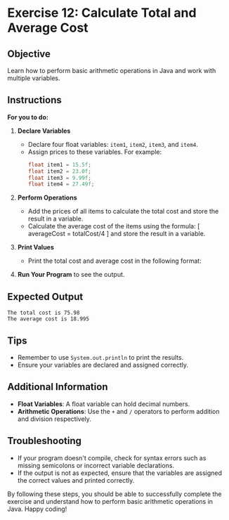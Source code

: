  # Exercise 12: Calculate Total and Average Cost

## Objective
Learn how to perform basic arithmetic operations in Java and work with multiple variables.

## Instructions

**For you to do:**

1. **Declare Variables**
    - Declare four float variables: `item1`, `item2`, `item3`, and `item4`.
    - Assign prices to these variables. For example:
      ```java
      float item1 = 15.5f;
      float item2 = 23.0f;
      float item3 = 9.99f;
      float item4 = 27.49f;
      ```

2. **Perform Operations**
    - Add the prices of all items to calculate the total cost and store the result in a variable.
    - Calculate the average cost of the items using the formula:
      [
      averageCost = totalCost/4
      ]
      and store the result in a variable.

3. **Print Values**
    - Print the total cost and average cost in the following format:

4. **Run Your Program** to see the output.

## Expected Output
```
The total cost is 75.98
The average cost is 18.995
```

## Tips
- Remember to use `System.out.println` to print the results.
- Ensure your variables are declared and assigned correctly.

## Additional Information
- **Float Variables**: A float variable can hold decimal numbers.
- **Arithmetic Operations**: Use the `+` and `/` operators to perform addition and division respectively.

## Troubleshooting
- If your program doesn't compile, check for syntax errors such as missing semicolons or incorrect variable declarations.
- If the output is not as expected, ensure that the variables are assigned the correct values and printed correctly.

By following these steps, you should be able to successfully complete the exercise and understand how to perform basic arithmetic operations in Java. Happy coding!

